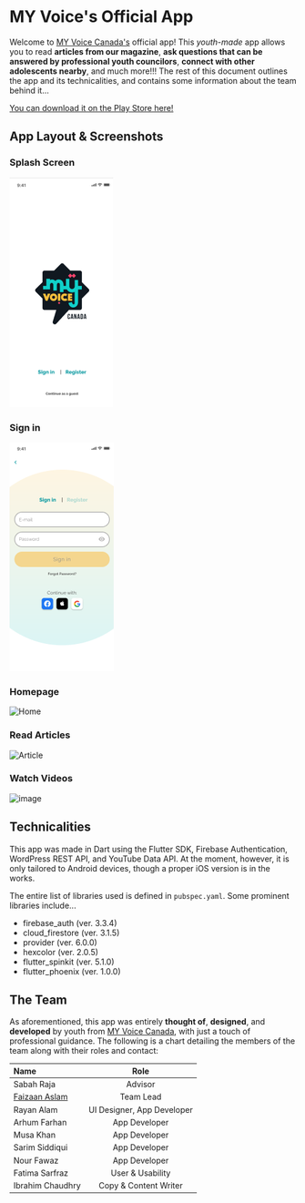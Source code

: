 # MY Voice's Official App

Welcome to [MY Voice Canada's](https://www.myvoicecanada.com) official app! This _youth-made_ app allows you to read **articles from our magazine**, **ask questions that can be answered by professional youth councilors**, **connect with other adolescents nearby**, and much more!!! The rest of this document outlines the app and its technicalities, and contains some information about the team behind it...

[You can download it on the Play Store here!](https://play.google.com/store/apps/details?id=com.faizoo.my_voice_canada)

## App Layout & Screenshots

### Splash Screen

![Splash Screen](./assets/images/app_splashscreen.png)

### Sign in

![Sign In](./assets/images/app_signin.png)

### Homepage

![Home](https://github.com/MY-Voice-Canada/my_voice_app/assets/57153315/aaeeaf47-1fdf-4fec-8a70-cf8e9fe342d1)

### Read Articles

![Article](https://github.com/MY-Voice-Canada/my_voice_app/assets/57153315/56983a62-aff2-4e31-b117-5aeb50d64f0f)

### Watch Videos

![image](https://github.com/MY-Voice-Canada/my_voice_app/assets/57153315/1927eeeb-4309-4abf-8cfa-9ed9878f81dc)


## Technicalities

This app was made in Dart using the Flutter SDK, Firebase Authentication, WordPress REST API, and YouTube Data API. At the moment, however, it is only tailored to Android devices, though a proper iOS version is in the works.

The entire list of libraries used is defined in `pubspec.yaml`. Some prominent libraries include...

- firebase_auth (ver. 3.3.4)
- cloud_firestore (ver. 3.1.5)
- provider (ver. 6.0.0)
- hexcolor (ver. 2.0.5)
- flutter_spinkit (ver. 5.1.0)
- flutter_phoenix (ver. 1.0.0)

## The Team

As aforementioned, this app was entirely **thought of**, **designed**, and **developed** by youth from [MY Voice Canada](https://www.myvoicecanada.com), with just a touch of professional guidance. The following is a chart detailing the members of the team along with their roles and contact:

| Name             |            Role             |        
| :--------------- | :-------------------------: | 
| Sabah Raja       |       Advisor       |        
| [Faizaan Aslam](https://github.com/faizaan3424)       | Team Lead|      
| Rayan Alam | UI Designer, App Developer |
| Arhum Farhan | App Developer |
| Musa Khan | App Developer |
| Sarim Siddiqui | App Developer |
| Nour Fawaz | App Developer|
| Fatima Sarfraz   |      User & Usability       |     
| Ibrahim Chaudhry |    Copy & Content Writer    |
